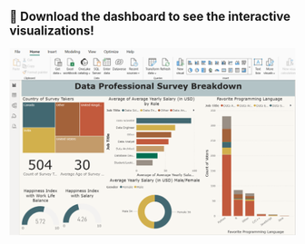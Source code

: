 ## 📸 Download the dashboard to see the interactive visualizations!

![display1](images/display1.png)
